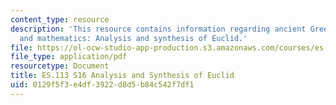 ```yaml
---
content_type: resource
description: 'This resource contains information regarding ancient Greek philosophy
  and mathematics: Analysis and synthesis of Euclid.'
file: https://ol-ocw-studio-app-production.s3.amazonaws.com/courses/es-113-ancient-greek-philosophy-and-mathematics-spring-2016/0129f5f3e4df3922d8d5b84c542f7df1_MITES_113S16_Analysis.pdf
file_type: application/pdf
resourcetype: Document
title: ES.113 S16 Analysis and Synthesis of Euclid
uid: 0129f5f3-e4df-3922-d8d5-b84c542f7df1
---
```

